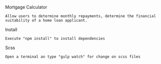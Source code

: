 Mortgage Calculator

    Allow users to determine monthly repayments, determine the financial suitability of a home loan applicant.

Install 

    Execute "npm install" to install dependencies

Scss

    Open a terminal an type "gulp watch" for change on scss files